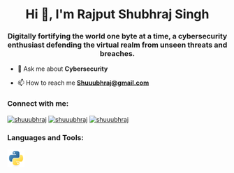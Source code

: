 <h1 align="center">Hi 👋, I'm Rajput Shubhraj Singh</h1>
<h3 align="center">Digitally fortifying the world one byte at a time, a cybersecurity enthusiast defending the virtual realm from unseen threats and breaches.</h3>

- 💬 Ask me about **Cybersecurity**

- 📫 How to reach me **Shuuubhraj@gmail.com**

<h3 align="left">Connect with me:</h3>
<p align="left">
<a href="https://twitter.com/shuuubhraj" target="blank"><img align="center" src="https://raw.githubusercontent.com/rahuldkjain/github-profile-readme-generator/master/src/images/icons/Social/twitter.svg" alt="shuuubhraj" height="30" width="40" /></a>
<a href="https://linkedin.com/in/shuuubhraj" target="blank"><img align="center" src="https://raw.githubusercontent.com/rahuldkjain/github-profile-readme-generator/master/src/images/icons/Social/linked-in-alt.svg" alt="shuuubhraj" height="30" width="40" /></a>
<a href="https://instagram.com/shuuubhraj" target="blank"><img align="center" src="https://raw.githubusercontent.com/rahuldkjain/github-profile-readme-generator/master/src/images/icons/Social/instagram.svg" alt="shuuubhraj" height="30" width="40" /></a>
</p>

<h3 align="left">Languages and Tools:</h3>
<p align="left"> <a href="https://www.python.org" target="_blank" rel="noreferrer"> <img src="https://raw.githubusercontent.com/devicons/devicon/master/icons/python/python-original.svg" alt="python" width="40" height="40"/> </a> </p>
